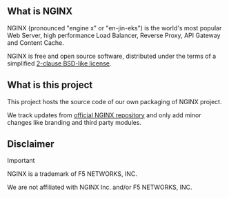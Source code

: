 ## What is NGINX

NGINX (pronounced "engine x" or "en-jin-eks") is the world's most popular Web Server, high performance Load Balancer, Reverse Proxy, API Gateway and Content Cache.

NGINX is free and open source software, distributed under the terms of a simplified [2-clause BSD-like license](LICENSE).

## What is this project

This project hosts the source code of our own packaging of NGINX project.

We track updates from [official NGINX repository](https://github.com/nginx/nginx) and only add minor changes like branding and third party modules.

## Disclaimer

> [!IMPORTANT]
> 
> NGINX is a trademark of F5 NETWORKS, INC.
> 
> We are not affiliated with NGINX Inc. and/or F5 NETWORKS, INC.
